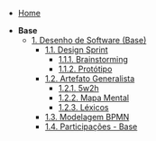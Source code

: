 <!-- docs/_sidebar.md -->

- [Home](/README.md)

<!-- - [Projetos](/docs/Projetos/Projetos.md) -->

- **Base**
  - [1. Desenho de Software (Base)](Base/1.Base.md)
    - [1.1. Design Sprint](Base/1.1.DesignSprint.md)
      - [1.1.1. Brainstorming](Base/Brainstorming.md)
      - [1.1.2. Protótipo](Base/prototipo.md)
    - [1.2. Artefato Generalista](Base/1.2.ArtefatoGeneralista.md)
      - [1.2.1. 5w2h](Base/5w2h.md)
      - [1.2.2. Mapa Mental](Base/mapa_mental.md)
      - [1.2.3. Léxicos](Base/lexicos.md)
    - [1.3. Modelagem BPMN](Base/1.3.ModelagemBPMN.md)
    - [1.4. Participações - Base](Base/1.4.ParticipacoesBase.md)
    <!-- - [1.5. Iniciativas Extras - Base](Base/1.5.IniciativasExtras.md) -->
